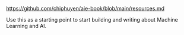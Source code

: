 
https://github.com/chiphuyen/aie-book/blob/main/resources.md

Use this as a starting point to start building and writing about Machine Learning and AI. 